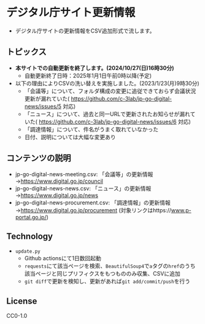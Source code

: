 # デジタル庁サイト更新情報

* デジタル庁サイトの更新情報をCSV追加形式で流します。

## トピックス

* **本サイトでの自動更新を終了します。(2024/10/27(日)16時30分)**
  * 自動更新終了日時：2025年1月1日午前0時以降(予定)
* 以下の理由によりCSVの洗い替えを実施しました。(2023/1/23(月)9時30分)
  * 「会議等」について、フォルダ構成の変更に追従できておらず会議状況更新が漏れていた( https://github.com/c-3lab/jp-go-digital-news/issues/5 対応)
  * 「ニュース」について、過去と同一URLで更新されたお知らせが漏れていた( https://github.com/c-3lab/jp-go-digital-news/issues/6 対応)
  * 「調達情報」について、件名がうまく取れていなかった
  * 日付、説明については大幅な変更あり

## コンテンツの説明

* jp-go-digital-news-meeting.csv: 「会議等」の更新情報→https://www.digital.go.jp/council
* jp-go-digital-news-news.csv: 「ニュース」の更新情報→https://www.digital.go.jp/news
* jp-go-digital-news-procurement.csv: 「調達情報」の更新情報→https://www.digital.go.jp/procurement (対象リンクはhttps://www.p-portal.go.jp/)

## Technology

* `update.py`
  * Github actionsにて1日数回起動
  * `requests`にて該当ページを検索、`BeautifulSoup4`で`a`タグの`href`のうち該当ページと同じプリフィクスをもつもののみ収集、CSVに追加
  * `git diff`で更新を検知し、更新があれば`git add/commit/push`を行う

## License

CC0-1.0
